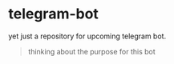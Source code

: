 # telegram-bot

yet just a repository for upcoming telegram bot.
>thinking about the purpose for this bot